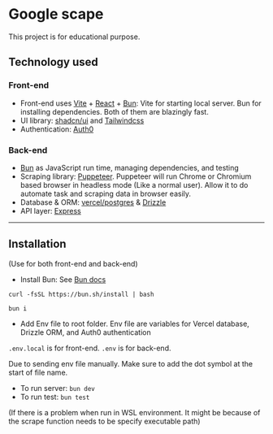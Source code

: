 # Google scape

This project is for educational purpose.

## Technology used

### Front-end

-   Front-end uses [Vite](https://vitejs.dev/) + [React](https://react.dev/) + [Bun](https://bun.sh/): Vite for starting local server. Bun for installing dependencies. Both of them are blazingly fast.
-   UI library: [shadcn/ui](https://ui.shadcn.com/examples/mail) and [Tailwindcss](https://tailwindcss.com/)
-   Authentication: [Auth0](https://auth0.com/)

### Back-end

-   [Bun](https://bun.sh/) as JavaScript run time, managing dependencies, and testing
-   Scraping library: [Puppeteer](https://pptr.dev/). Puppeteer will run Chrome or Chromium based browser in headless mode (Like a normal user). Allow it to do automate task and scraping data in browser easily.
-   Database & ORM: [vercel/postgres](https://vercel.com/docs/storage/vercel-postgres) & [Drizzle](https://orm.drizzle.team/)
-   API layer: [Express](https://expressjs.com/)

---

## Installation

(Use for both front-end and back-end)

-   Install Bun: See [Bun docs](https://bun.sh/)

```
curl -fsSL https://bun.sh/install | bash
```

```
bun i
```

-   Add Env file to root folder. Env file are variables for Vercel database, Drizzle ORM, and Auth0 authentication

`.env.local` is for front-end.
`.env` is for back-end.

Due to sending env file manually. Make sure to add the dot symbol at the start of file name.

-   To run server: `bun dev`
-   To run test: `bun test`

(If there is a problem when run in WSL environment. It might be because of the scrape function needs to be specify executable path)

